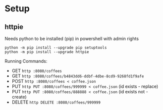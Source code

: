 # Setup

## httpie

Needs python to be installed (pip) in powershell with admin rights

```shell
python -m pip install --upgrade pip setuptools
python -m pip install --upgrade httpie
```

Running Commands:

+ GET   `http :8080/coffees`
+ GET   `http :8080/coffees/b4843dd6-ddbf-4dbe-8cd9-9268fd1f9afe`
+ POST  `http :8080/coffees < coffee.json`
+ PUT  `http PUT :8080/coffees/999999 < coffee.json` (id exists - replace)
+ PUT  `http PUT :8080/coffees/888888 < coffee.json` (id exists not - create)
+ DELETE `http DELETE :8080/coffees/999999`
